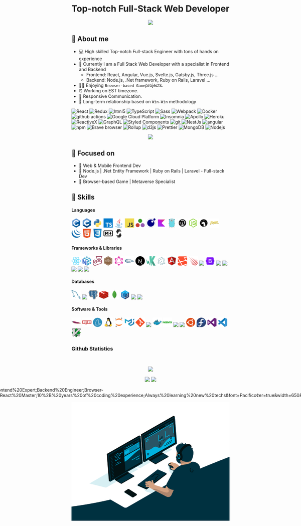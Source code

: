 <h1>Top-notch Full-Stack Web Developer</h1>
<p align="center">
    <img src="https://github-profile-trophy.vercel.app/?username=bcExpt1123&row=1&column=7&theme=gruvbox&margin-w=15&margin-h=15"/>
</p>
<h2>👋 About me</h2>

- 💻 High skilled Top-notch Full-stack Engineer with tons of hands on experience
- 🏡 Currently I am a Full Stack Web Developer with a specialist in Frontend and Backend
  * Frontend: React, Angular, Vue.js, Svelte.js, Gatsby.js, Three.js ...
  * Backend:  Node.js, .Net framework, Ruby on Rails, Laravel ...
- 👨‍💻 Enjoying `Browser-based Game`projects.
- ⏰ Working on EST timezone.
- 📙 Responsive Communication.
- 👊 Long-term relationship based on `Win-Win` methodology
<p>
  <img alt="React" src="https://img.shields.io/badge/-React-45b8d8?style=flat-square&logo=react&logoColor=white" />
  <img alt="Redux" src="https://img.shields.io/badge/-Redux-764ABC?style=flat-square&logo=redux&logoColor=white" />
  <img alt="html5" src="https://img.shields.io/badge/-HTML5-E34F26?style=flat-square&logo=html5&logoColor=white" />
  <img alt="TypeScript" src="https://img.shields.io/badge/-TypeScript-007ACC?style=flat-square&logo=typescript&logoColor=white" />
  <img alt="Sass" src="https://img.shields.io/badge/-Sass-CC6699?style=flat-square&logo=sass&logoColor=white" />
  <img alt="Webpack" src="https://img.shields.io/badge/-Webpack-8DD6F9?style=flat-square&logo=webpack&logoColor=white" /> 
  <img alt="Docker" src="https://img.shields.io/badge/-Docker-46a2f1?style=flat-square&logo=docker&logoColor=white" />
  <img alt="github actions" src="https://img.shields.io/badge/-Github_Actions-2088FF?style=flat-square&logo=github-actions&logoColor=white" />
  <img alt="Google Cloud Platform" src="https://img.shields.io/badge/-Google_Cloud_Platform-1a73e8?style=flat-square&logo=google-cloud&logoColor=white" />
  <img alt="Insomnia" src="https://img.shields.io/badge/-Insomnia-5849BE?style=flat-square&logo=insomnia&logoColor=white" />
  <img alt="Apollo" src="https://img.shields.io/badge/-Apollo%20GraphQL-311C87?style=flat-square&logo=apollo-graphql&logoColor=white" />
  <img alt="Heroku" src="https://img.shields.io/badge/-Heroku-430098?style=flat-square&logo=heroku&logoColor=white" />
  <img alt="ReactiveX" src="https://img.shields.io/badge/-RxJs-B7178C?style=flat-square&logo=reactivex&logoColor=white" />
  <img alt="GraphQL" src="https://img.shields.io/badge/-GraphQL-E10098?style=flat-square&logo=graphql&logoColor=white" />
  <img alt="Styled Components" src="https://img.shields.io/badge/-Styled_Components-db7092?style=flat-square&logo=styled-components&logoColor=white" />
  <img alt="git" src="https://img.shields.io/badge/-Git-F05032?style=flat-square&logo=git&logoColor=white" />
  <img alt="NestJs" src="https://img.shields.io/badge/-NestJs-ea2845?style=flat-square&logo=nestjs&logoColor=white" />
  <img alt="angular" src="https://img.shields.io/badge/-Angular-DD0031?style=flat-square&logo=angular&logoColor=white" />
  <img alt="npm" src="https://img.shields.io/badge/-NPM-CB3837?style=flat-square&logo=npm&logoColor=white" />
  <img alt="Brave browser" src="https://img.shields.io/badge/-Brave_Browser-FB542B?style=flat-square&logo=brave&logoColor=white" />
  <img alt="Rollup" src="https://img.shields.io/badge/-Rollup-EC4A3F?style=flat-square&logo=rollup.js&logoColor=white" />
  <img alt="d3js" src="https://img.shields.io/badge/-D3.js-F9A03C?style=flat-square&logo=d3.js&logoColor=white" />
  <img alt="Prettier" src="https://img.shields.io/badge/-Prettier-F7B93E?style=flat-square&logo=prettier&logoColor=white" />
  <img alt="MongoDB" src="https://img.shields.io/badge/-MongoDB-13aa52?style=flat-square&logo=mongodb&logoColor=white" />
  <img alt="Nodejs" src="https://img.shields.io/badge/-Nodejs-43853d?style=flat-square&logo=Node.js&logoColor=white" />
</p>

<p align="center">
  <img alig src="https://github-profile-trophy.vercel.app/?username=guilyx&column=6&rank=SSS,SS,S,AAA,AA,A,B,C" />
</p>

<h2>📜 Focused on</h2>

- 🔹 Web & Mobile Frontend Dev
- 🔹 Node.js | .Net Entity Framework | Ruby on Rails | Laravel - Full-stack Dev
- 🔹 Browser-based Game | Metaverse Specialist

<h2>🧰 Skills</h2>
<h4>Languages</h4>
<p align="left">
<img src="https://raw.githubusercontent.com/devicons/devicon/2ae2a900d2f041da66e950e4d48052658d850630/icons/c/c-original.svg" height="30" />
<img src="https://raw.githubusercontent.com/devicons/devicon/2ae2a900d2f041da66e950e4d48052658d850630/icons/cplusplus/cplusplus-original.svg" height="30" />
<img src="https://raw.githubusercontent.com/devicons/devicon/2ae2a900d2f041da66e950e4d48052658d850630/icons/python/python-original.svg" height="30" />
<img src="https://raw.githubusercontent.com/devicons/devicon/2ae2a900d2f041da66e950e4d48052658d850630/icons/typescript/typescript-original.svg" height="30" />
<img src="https://raw.githubusercontent.com/devicons/devicon/2ae2a900d2f041da66e950e4d48052658d850630/icons/java/java-original.svg" height="30" />
<img src="https://raw.githubusercontent.com/devicons/devicon/2ae2a900d2f041da66e950e4d48052658d850630/icons/javascript/javascript-original.svg" height="30" />
<img src="https://raw.githubusercontent.com/devicons/devicon/2ae2a900d2f041da66e950e4d48052658d850630/icons/julia/julia-original.svg" height="30" />
<img src="https://raw.githubusercontent.com/devicons/devicon/2ae2a900d2f041da66e950e4d48052658d850630/icons/lua/lua-original.svg" height="30" />
<img src="https://raw.githubusercontent.com/devicons/devicon/2ae2a900d2f041da66e950e4d48052658d850630/icons/kotlin/kotlin-original.svg" height="30" />
<img src="https://raw.githubusercontent.com/devicons/devicon/2ae2a900d2f041da66e950e4d48052658d850630/icons/go/go-original.svg" height="30" />
<img src="https://raw.githubusercontent.com/devicons/devicon/2ae2a900d2f041da66e950e4d48052658d850630/icons/rust/rust-plain.svg" height="30" />
<img src="https://raw.githubusercontent.com/devicons/devicon/2ae2a900d2f041da66e950e4d48052658d850630/icons/nodejs/nodejs-original.svg" height="30" />
<img src="https://raw.githubusercontent.com/devicons/devicon/2ae2a900d2f041da66e950e4d48052658d850630/icons/denojs/denojs-original.svg" height="30" />
<img src="https://raw.githubusercontent.com/devicons/devicon/2ae2a900d2f041da66e950e4d48052658d850630/icons/babel/babel-original.svg" height="30" />
<img src="https://raw.githubusercontent.com/devicons/devicon/2ae2a900d2f041da66e950e4d48052658d850630/icons/jquery/jquery-original.svg" height="30" />
<img src="https://raw.githubusercontent.com/devicons/devicon/2ae2a900d2f041da66e950e4d48052658d850630/icons/html5/html5-original.svg" height="30" />
<img src="https://raw.githubusercontent.com/devicons/devicon/2ae2a900d2f041da66e950e4d48052658d850630/icons/css3/css3-original.svg" height="30" />
<img src="https://raw.githubusercontent.com/devicons/devicon/2ae2a900d2f041da66e950e4d48052658d850630/icons/markdown/markdown-original.svg" height="30" />
<img src="https://raw.githubusercontent.com/vscode-icons/vscode-icons/cecdde508abfe0e2459208c10df2efb28a2971b0/icons/file_type_light_solidity.svg" height="30" />
</p>

<h4>Frameworks & Libraries</h4>
<p align="left">
<img src="https://raw.githubusercontent.com/devicons/devicon/2ae2a900d2f041da66e950e4d48052658d850630/icons/react/react-original.svg" height="30" />
<img src="https://raw.githubusercontent.com/devicons/devicon/2ae2a900d2f041da66e950e4d48052658d850630/icons/numpy/numpy-original.svg" height="30" />
<img src="https://raw.githubusercontent.com/devicons/devicon/2ae2a900d2f041da66e950e4d48052658d850630/icons/jest/jest-plain.svg" height="30" />
<img src="https://raw.githubusercontent.com/devicons/devicon/2ae2a900d2f041da66e950e4d48052658d850630/icons/mocha/mocha-plain.svg" height="30" />
<img src="https://raw.githubusercontent.com/devicons/devicon/2ae2a900d2f041da66e950e4d48052658d850630/icons/graphql/graphql-plain.svg" height="30" />
<img src="https://raw.githubusercontent.com/devicons/devicon/2ae2a900d2f041da66e950e4d48052658d850630/icons/opengl/opengl-original.svg" height="30" />
<img src="https://raw.githubusercontent.com/devicons/devicon/2ae2a900d2f041da66e950e4d48052658d850630/icons/nextjs/nextjs-original.svg" height="30" />
<img src="https://raw.githubusercontent.com/devicons/devicon/2ae2a900d2f041da66e950e4d48052658d850630/icons/karma/karma-original.svg" height="30" />
<img src="https://raw.githubusercontent.com/devicons/devicon/2ae2a900d2f041da66e950e4d48052658d850630/icons/electron/electron-original.svg" height="30" />
<img src="https://raw.githubusercontent.com/devicons/devicon/2ae2a900d2f041da66e950e4d48052658d850630/icons/angularjs/angularjs-original.svg" height="30" />
<img src="https://raw.githubusercontent.com/devicons/devicon/2ae2a900d2f041da66e950e4d48052658d850630/icons/laravel/laravel-plain.svg" height="30" />
<img src="https://raw.githubusercontent.com/devicons/devicon/2ae2a900d2f041da66e950e4d48052658d850630/icons/meteor/meteor-original.svg" height="30" />
<img src="https://raw.githubusercontent.com/detain/svg-logos/780f25886640cef088af994181646db2f6b1a3f8/svg/selenium-logo.svg" height="30" />
<img src="https://raw.githubusercontent.com/devicons/devicon/2ae2a900d2f041da66e950e4d48052658d850630/icons/bootstrap/bootstrap-original.svg" height="30" />
<img src="https://www.chartjs.org/img/chartjs-logo.svg" height="30" />
<img src="https://www.vectorlogo.zone/logos/pptrdev/pptrdev-official.svg" height="30" />
<img src="https://www.vectorlogo.zone/logos/curl_haxx/curl_haxx-icon.svg" height="30" />
<img src="https://www.vectorlogo.zone/logos/openssl/openssl-icon.svg" height="30" />
<img src="https://raw.githubusercontent.com/gilbarbara/logos/9f0858601cc8543b51c8eea0722dbab4a7c7a1f9/logos/nativescript.svg" height="30" />
</p>

<h4>Databases</h4>
<p align="left">
<img src="https://raw.githubusercontent.com/devicons/devicon/2ae2a900d2f041da66e950e4d48052658d850630/icons/mysql/mysql-original.svg" height="30" />
<img src="https://www.vectorlogo.zone/logos/mariadb/mariadb-icon.svg" height="30" />
<img src="https://raw.githubusercontent.com/devicons/devicon/2ae2a900d2f041da66e950e4d48052658d850630/icons/postgresql/postgresql-original.svg" height="30" />
<img src="https://raw.githubusercontent.com/devicons/devicon/2ae2a900d2f041da66e950e4d48052658d850630/icons/redis/redis-original.svg" height="30" />
<img src="https://raw.githubusercontent.com/devicons/devicon/2ae2a900d2f041da66e950e4d48052658d850630/icons/mongodb/mongodb-original.svg" height="30" />
<img src="https://raw.githubusercontent.com/devicons/devicon/2ae2a900d2f041da66e950e4d48052658d850630/icons/sequelize/sequelize-original.svg" height="30" />
<img src="https://www.vectorlogo.zone/logos/sqlite/sqlite-icon.svg" height="30" />
<img src="https://raw.githubusercontent.com/gilbarbara/logos/9f0858601cc8543b51c8eea0722dbab4a7c7a1f9/logos/prisma.svg" height="30" />
</p>

<h4>Software & Tools</h4>
<p align="left">
<img src="https://raw.githubusercontent.com/devicons/devicon/2ae2a900d2f041da66e950e4d48052658d850630/icons/apache/apache-original.svg" height="30" />
<img src="https://raw.githubusercontent.com/devicons/devicon/2ae2a900d2f041da66e950e4d48052658d850630/icons/npm/npm-original-wordmark.svg" height="30" />
<img src="https://raw.githubusercontent.com/devicons/devicon/2ae2a900d2f041da66e950e4d48052658d850630/icons/yarn/yarn-original.svg" height="30" />
<img src="https://raw.githubusercontent.com/devicons/devicon/2ae2a900d2f041da66e950e4d48052658d850630/icons/linux/linux-original.svg" height="30" />
<img src="https://raw.githubusercontent.com/devicons/devicon/2ae2a900d2f041da66e950e4d48052658d850630/icons/jupyter/jupyter-original.svg" height="30" />
<img src="https://raw.githubusercontent.com/devicons/devicon/2ae2a900d2f041da66e950e4d48052658d850630/icons/materialui/materialui-original.svg" height="30" />
<img src="https://raw.githubusercontent.com/devicons/devicon/2ae2a900d2f041da66e950e4d48052658d850630/icons/git/git-original.svg" height="30" />
<img src="https://raw.githubusercontent.com/kenangundogan/fontisto/036b7eca71aab1bef8e6a0518f7329f13ed62f6b/icons/svg/brand/unreal-engine.svg" height="30" />
<img src="https://raw.githubusercontent.com/devicons/devicon/2ae2a900d2f041da66e950e4d48052658d850630/icons/docker/docker-original.svg" height="30" />
<img src="https://raw.githubusercontent.com/devicons/devicon/2ae2a900d2f041da66e950e4d48052658d850630/icons/nginx/nginx-original.svg" height="30" />
<img src="https://www.vectorlogo.zone/logos/torproject/torproject-icon.svg" height="30" />
<img src="https://www.vectorlogo.zone/logos/firebase/firebase-icon.svg" height="30" />
<img src="https://raw.githubusercontent.com/devicons/devicon/2ae2a900d2f041da66e950e4d48052658d850630/icons/ubuntu/ubuntu-plain.svg" height="30" />
<img src="https://raw.githubusercontent.com/devicons/devicon/1119b9f84c0290e0f0b38982099a2bd027a48bf1/icons/fedora/fedora-original.svg" height="30" />
<img src="https://raw.githubusercontent.com/devicons/devicon/1119b9f84c0290e0f0b38982099a2bd027a48bf1/icons/visualstudio/visualstudio-plain.svg" height="30" />
<img src="https://raw.githubusercontent.com/devicons/devicon/1119b9f84c0290e0f0b38982099a2bd027a48bf1/icons/vscode/vscode-original.svg" height="30" />
<img src="https://raw.githubusercontent.com/devicons/devicon/1119b9f84c0290e0f0b38982099a2bd027a48bf1/icons/vim/vim-original.svg" height="30" />
</p>

<h3 align="left">Github Statistics</h3>

<br/>
<p align="center">
  <img height="137px" src="https://github-readme-streak-stats.herokuapp.com/?user=guilyx&hide_border=true&theme=nightowl" />
</p>
<p align="center">
  <img height="137px" src="https://github-readme-stats.vercel.app/api?username=guilyx&hide_title=true&hide_border=true&show_icons=true&include_all_commits=true&count_private=true&line_height=21&theme=nightowl" /> <img height="137px" src="https://github-readme-stats.vercel.app/api/top-langs/?username=guilyx&hide=html&hide_title=true&hide_border=true&layout=compact&langs_count=8&theme=nightowl" />
</p>

<div style="display: flex; flex-direction: column; align-items: center; justify-content: center;">
![](https://readme-typing-svg.herokuapp.com/?lines=Frontend%20Expert;Backend%20Engineer;Browser-Based%20Game%20%7C%20Metaverse%20Specialist;React%20Master;10%2B%20years%20of%20coding%20experience;Always%20learning%20new%20techs&font=Pacifico&center=true&width=650&height=120&color=37b39a&vCenter=true&size=45%22)

![](./code.gif)
</div>
